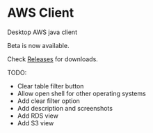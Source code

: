 # AWS Client
Desktop AWS java client

Beta is now available.

Check [Releases](https://github.com/gadelkareem/aws-client/releases) for downloads.


TODO:
- Clear table filter button
- Allow open shell for other operating systems
- Add clear filter option
- Add description and screenshots
- Add RDS view
- Add S3 view



